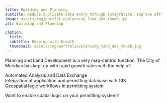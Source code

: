 ```yaml
---
title: Building and Planning
subtitle: Reduce duplicate data entry through integration. Improve efficiency.
image: assets/img/portfolio/planning_land_dev_thumb.jpg
alt: Building and Planning

caption:
  title: 
  subtitle: Keep up with Growth
  thumbnail: assets/img/portfolio/planning_land_dev_thumb.jpg
---
```

Planning and Land Development is a very map-centric function. The City of Meridian has kept up with rapid growth rates with the help of:

Automated Analysis and Data Exchange  
Integration of application and permitting database with GIS  
Geospatial logic workflows in permitting system  

Want to enable spatial logic on your permitting system?

